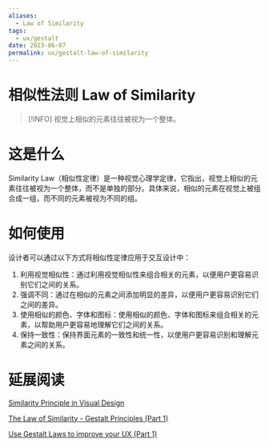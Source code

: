 ```yaml
---
aliases:
  - Law of Similarity
tags:
  - ux/gestalt
date: 2023-06-07
permalink: ux/gestalt-law-of-similarity
---
```

# 相似性法则 Law of Similarity

> [!INFO] 视觉上相似的元素往往被视为一个整体。

# 这是什么

Similarity Law（相似性定律）是一种视觉心理学定律，它指出，视觉上相似的元素往往被视为一个整体，而不是单独的部分。具体来说，相似的元素在视觉上被组合成一组，而不同的元素被视为不同的组。

# 如何使用

设计者可以通过以下方式将相似性定律应用于交互设计中：

1. 利用视觉相似性：通过利用视觉相似性来组合相关的元素，以便用户更容易识别它们之间的关系。
2. 强调不同：通过在相似的元素之间添加明显的差异，以便用户更容易识别它们之间的差异。
3. 使用相似的颜色、字体和图标：使用相似的颜色、字体和图标来组合相关的元素，以帮助用户更容易地理解它们之间的关系。
4. 保持一致性：保持界面元素的一致性和统一性，以使用户更容易识别和理解元素之间的关系。

# 延展阅读

[Similarity Principle in Visual Design](https://www.nngroup.com/articles/gestalt-similarity/)

[The Law of Similarity - Gestalt Principles (Part 1)](https://www.interaction-design.org/literature/article/the-law-of-similarity-gestalt-principles-1)

[Use Gestalt Laws to improve your UX (Part 1)](http://blog.usabilla.com/gestalt-laws-start-with-thinking-basic/)